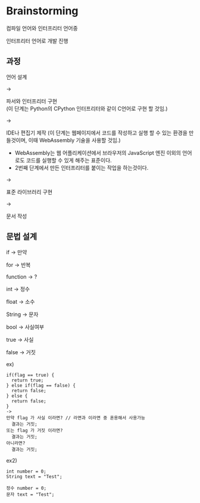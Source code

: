 # Brainstorming

컴파일 언어와 인터프리터 언어중 

인터프리터 언어로 개발 진행

## 과정 

언어 설계 

->

파서와 인터프리터 구현 <br/>
(이 단계는 Python의 CPython 인터프리터와 같이 C언어로 구현 할 것임.) 

->

IDE나 편집기 제작
(이 단계는 웹페이지에서 코드를 작성하고 실행 할 수 있는 환경을 만들것이며, 이때 WebAssembly 기술을 사용할 것임.)

* WebAssembly는 웹 어플리케이션에서 브라우저의 JavaScript 엔진 이외의 언어로도 코드를 실행할 수 있게 해주는 표준이다.
* 2번째 단계에서 만든 인터프리터를 붙이는 작업을 하는것이다.

->

표준 라이브러리 구현

->

문서 작성 

## 문법 설계

if -> 만약

for -> 반복

function -> ?

int -> 정수

float -> 소수

String -> 문자

bool -> 사실여부

true -> 사실

false -> 거짓

ex)
```
if(flag == true) {
  return true;
} else if(flag == false) {
  return false;
} else {
  return false;
}
->
만약 flag 가 사실 이라면? // 라면과 이라면 중 혼용해서 사용가능
  결과는 거짓;
또는 flag 가 거짓 이라면?
  결과는 거짓;
아니라면?
  결과는 거짓;
```

ex2)
```
int number = 0;
String text = "Test";

정수 number = 0;
문자 text = "Test";
```
